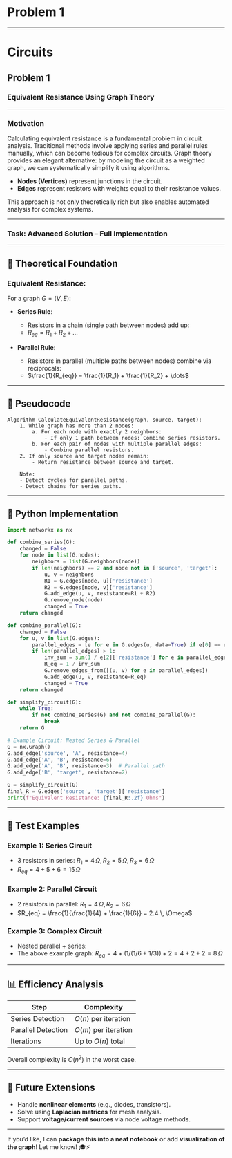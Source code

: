 # Problem 1


---

# Circuits

## Problem 1

### **Equivalent Resistance Using Graph Theory**

---

### Motivation

Calculating equivalent resistance is a fundamental problem in circuit analysis. Traditional methods involve applying series and parallel rules manually, which can become tedious for complex circuits. Graph theory provides an elegant alternative: by modeling the circuit as a weighted graph, we can systematically simplify it using algorithms.

* **Nodes (Vertices)** represent junctions in the circuit.
* **Edges** represent resistors with weights equal to their resistance values.

This approach is not only theoretically rich but also enables automated analysis for complex systems.

---

### Task: Advanced Solution – Full Implementation

---

## 🧮 Theoretical Foundation

### Equivalent Resistance:

For a graph $G = (V, E)$:

* **Series Rule**:

  * Resistors in a chain (single path between nodes) add up:
  * $R_{eq} = R_1 + R_2 + \dots$

* **Parallel Rule**:

  * Resistors in parallel (multiple paths between nodes) combine via reciprocals:
  * $\frac{1}{R_{eq}} = \frac{1}{R_1} + \frac{1}{R_2} + \dots$

---

## 📝 Pseudocode

```
Algorithm CalculateEquivalentResistance(graph, source, target):
    1. While graph has more than 2 nodes:
        a. For each node with exactly 2 neighbors:
            - If only 1 path between nodes: Combine series resistors.
        b. For each pair of nodes with multiple parallel edges:
            - Combine parallel resistors.
    2. If only source and target nodes remain:
        - Return resistance between source and target.

    Note:
    - Detect cycles for parallel paths.
    - Detect chains for series paths.
```

---

## 🚀 Python Implementation

```python
import networkx as nx

def combine_series(G):
    changed = False
    for node in list(G.nodes):
        neighbors = list(G.neighbors(node))
        if len(neighbors) == 2 and node not in ['source', 'target']:
            u, v = neighbors
            R1 = G.edges[node, u]['resistance']
            R2 = G.edges[node, v]['resistance']
            G.add_edge(u, v, resistance=R1 + R2)
            G.remove_node(node)
            changed = True
    return changed

def combine_parallel(G):
    changed = False
    for u, v in list(G.edges):
        parallel_edges = [e for e in G.edges(u, data=True) if e[0] == u and e[1] == v]
        if len(parallel_edges) > 1:
            inv_sum = sum(1 / e[2]['resistance'] for e in parallel_edges)
            R_eq = 1 / inv_sum
            G.remove_edges_from([(u, v) for e in parallel_edges])
            G.add_edge(u, v, resistance=R_eq)
            changed = True
    return changed

def simplify_circuit(G):
    while True:
        if not combine_series(G) and not combine_parallel(G):
            break
    return G

# Example Circuit: Nested Series & Parallel
G = nx.Graph()
G.add_edge('source', 'A', resistance=4)
G.add_edge('A', 'B', resistance=6)
G.add_edge('A', 'B', resistance=3)  # Parallel path
G.add_edge('B', 'target', resistance=2)

G = simplify_circuit(G)
final_R = G.edges['source', 'target']['resistance']
print(f"Equivalent Resistance: {final_R:.2f} Ohms")
```

---

## 🧪 Test Examples

### Example 1: Series Circuit

* 3 resistors in series: $R_1 = 4 \, \Omega, R_2 = 5 \, \Omega, R_3 = 6 \, \Omega$
* $R_{eq} = 4 + 5 + 6 = 15 \, \Omega$

### Example 2: Parallel Circuit

* 2 resistors in parallel: $R_1 = 4 \, \Omega, R_2 = 6 \, \Omega$
* $R_{eq} = \frac{1}{\frac{1}{4} + \frac{1}{6}} = 2.4 \, \Omega$

### Example 3: Complex Circuit

* Nested parallel + series:
* The above example graph: $R_{eq} = 4 + (1 / (1/6 + 1/3)) + 2 = 4 + 2 + 2 = 8 \, \Omega$

---

## 📊 Efficiency Analysis

| Step               | Complexity           |
| ------------------ | -------------------- |
| Series Detection   | $O(n)$ per iteration |
| Parallel Detection | $O(m)$ per iteration |
| Iterations         | Up to $O(n)$ total   |

Overall complexity is $O(n^2)$ in the worst case.

---

## 🔬 Future Extensions

* Handle **nonlinear elements** (e.g., diodes, transistors).
* Solve using **Laplacian matrices** for mesh analysis.
* Support **voltage/current sources** via node voltage methods.

---

If you’d like, I can **package this into a neat notebook** or add **visualization of the graph**! Let me know! 🎓⚡


